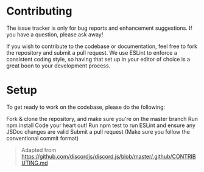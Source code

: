 # Contributing
The issue tracker is only for bug reports and enhancement suggestions. If you have a question, please ask away!

If you wish to contribute to the codebase or documentation, feel free to fork the repository and submit a pull request. We use ESLint to enforce a consistent coding style, so having that set up in your editor of choice is a great boon to your development process.

# Setup
To get ready to work on the codebase, please do the following:

Fork & clone the repository, and make sure you're on the master branch
Run npm install
Code your heart out!
Run npm test to run ESLint and ensure any JSDoc changes are valid
Submit a pull request (Make sure you follow the conventional commit format)

> Adapted from https://github.com/discordjs/discord.js/blob/master/.github/CONTRIBUTING.md